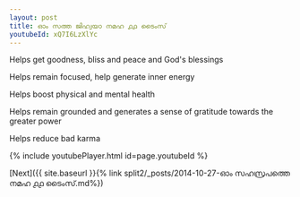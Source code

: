 ```yaml
---
layout: post
title: ഓം സത്ത ജിഹ്വയാ നമഹ ൧൧ ടൈംസ്
youtubeId: xQ7I6LzXlYc
---
```

 
 
Helps get goodness, bliss and peace and God's blessings
 
Helps remain focused, help generate inner energy 
 
Helps boost physical and mental health 
 
Helps remain grounded and generates a sense of gratitude towards the greater power 
 
Helps reduce bad karma
 
 
 
 


{% include youtubePlayer.html id=page.youtubeId %}
 
[Next]({{ site.baseurl }}{% link  split2/_posts/2014-10-27-ഓം സഹസ്രപത്തെ നമഹ ൧൧ ടൈംസ്.md%})
 
